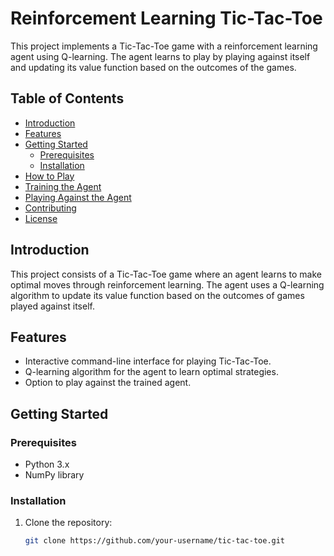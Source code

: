 # Reinforcement Learning Tic-Tac-Toe

This project implements a Tic-Tac-Toe game with a reinforcement learning agent using Q-learning. The agent learns to play by playing against itself and updating its value function based on the outcomes of the games.

## Table of Contents
- [Introduction](#introduction)
- [Features](#features)
- [Getting Started](#getting-started)
  - [Prerequisites](#prerequisites)
  - [Installation](#installation)
- [How to Play](#how-to-play)
- [Training the Agent](#training-the-agent)
- [Playing Against the Agent](#playing-against-the-agent)
- [Contributing](#contributing)
- [License](#license)

## Introduction

This project consists of a Tic-Tac-Toe game where an agent learns to make optimal moves through reinforcement learning. The agent uses a Q-learning algorithm to update its value function based on the outcomes of games played against itself.

## Features
- Interactive command-line interface for playing Tic-Tac-Toe.
- Q-learning algorithm for the agent to learn optimal strategies.
- Option to play against the trained agent.

## Getting Started

### Prerequisites
- Python 3.x
- NumPy library

### Installation
1. Clone the repository:
   ```bash
   git clone https://github.com/your-username/tic-tac-toe.git
